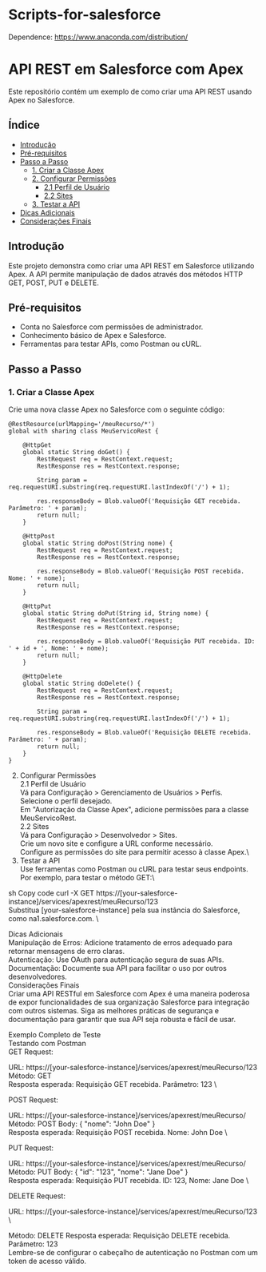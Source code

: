 # Scripts-for-salesforce

Dependence: https://www.anaconda.com/distribution/

# API REST em Salesforce com Apex

Este repositório contém um exemplo de como criar uma API REST usando Apex no Salesforce.

## Índice

- [Introdução](#introdução)
- [Pré-requisitos](#pré-requisitos)
- [Passo a Passo](#passo-a-passo)
  - [1. Criar a Classe Apex](#1-criar-a-classe-apex)
  - [2. Configurar Permissões](#2-configurar-permissões)
    - [2.1 Perfil de Usuário](#21-perfil-de-usuário)
    - [2.2 Sites](#22-sites)
  - [3. Testar a API](#3-testar-a-api)
- [Dicas Adicionais](#dicas-adicionais)
- [Considerações Finais](#considerações-finais)

## Introdução

Este projeto demonstra como criar uma API REST em Salesforce utilizando Apex. A API permite manipulação de dados através dos métodos HTTP GET, POST, PUT e DELETE.

## Pré-requisitos

- Conta no Salesforce com permissões de administrador.
- Conhecimento básico de Apex e Salesforce.
- Ferramentas para testar APIs, como Postman ou cURL.

## Passo a Passo

### 1. Criar a Classe Apex

Crie uma nova classe Apex no Salesforce com o seguinte código:

```apex
@RestResource(urlMapping='/meuRecurso/*')
global with sharing class MeuServicoRest {

    @HttpGet
    global static String doGet() {
        RestRequest req = RestContext.request;
        RestResponse res = RestContext.response;

        String param = req.requestURI.substring(req.requestURI.lastIndexOf('/') + 1);

        res.responseBody = Blob.valueOf('Requisição GET recebida. Parâmetro: ' + param);
        return null;
    }

    @HttpPost
    global static String doPost(String nome) {
        RestRequest req = RestContext.request;
        RestResponse res = RestContext.response;

        res.responseBody = Blob.valueOf('Requisição POST recebida. Nome: ' + nome);
        return null;
    }

    @HttpPut
    global static String doPut(String id, String nome) {
        RestRequest req = RestContext.request;
        RestResponse res = RestContext.response;

        res.responseBody = Blob.valueOf('Requisição PUT recebida. ID: ' + id + ', Nome: ' + nome);
        return null;
    }

    @HttpDelete
    global static String doDelete() {
        RestRequest req = RestContext.request;
        RestResponse res = RestContext.response;

        String param = req.requestURI.substring(req.requestURI.lastIndexOf('/') + 1);

        res.responseBody = Blob.valueOf('Requisição DELETE recebida. Parâmetro: ' + param);
        return null;
    }
}
```

2. Configurar Permissões \
2.1 Perfil de Usuário \
Vá para Configuração > Gerenciamento de Usuários > Perfis. \
Selecione o perfil desejado. \
Em "Autorização da Classe Apex", adicione permissões para a classe MeuServicoRest. \
2.2 Sites \
Vá para Configuração > Desenvolvedor > Sites. \
Crie um novo site e configure a URL conforme necessário.\
Configure as permissões do site para permitir acesso à classe Apex.\
3. Testar a API\
Use ferramentas como Postman ou cURL para testar seus endpoints. Por exemplo, para testar o método GET:\

sh
Copy code
curl -X GET https://[your-salesforce-instance]/services/apexrest/meuRecurso/123 \
Substitua [your-salesforce-instance] pela sua instância do Salesforce, como na1.salesforce.com. \

Dicas Adicionais \
Manipulação de Erros: Adicione tratamento de erros adequado para retornar mensagens de erro claras. \
Autenticação: Use OAuth para autenticação segura de suas APIs. \
Documentação: Documente sua API para facilitar o uso por outros desenvolvedores. \
Considerações Finais \
Criar uma API RESTful em Salesforce com Apex é uma maneira poderosa de expor funcionalidades de sua organização Salesforce para integração com outros sistemas. Siga as melhores práticas de segurança e documentação para garantir que sua API seja robusta e fácil de usar. 

Exemplo Completo de Teste \
Testando com Postman \
GET Request: 

URL: https://[your-salesforce-instance]/services/apexrest/meuRecurso/123 \
Método: GET \
Resposta esperada: Requisição GET recebida. Parâmetro: 123 \

POST Request: 

URL: https://[your-salesforce-instance]/services/apexrest/meuRecurso/ \
Método: POST 
Body: { "nome": "John Doe" } \
Resposta esperada: Requisição POST recebida. Nome: John Doe \

PUT Request: 

URL: https://[your-salesforce-instance]/services/apexrest/meuRecurso/ \
Método: PUT 
Body: { "id": "123", "nome": "Jane Doe" } \
Resposta esperada: Requisição PUT recebida. ID: 123, Nome: Jane Doe \

DELETE Request: 

URL: https://[your-salesforce-instance]/services/apexrest/meuRecurso/123 \

Método: DELETE 
Resposta esperada: Requisição DELETE recebida. Parâmetro: 123 \
Lembre-se de configurar o cabeçalho de autenticação no Postman com um token de acesso válido. 
